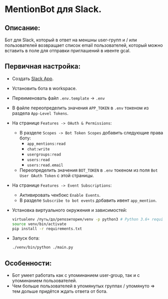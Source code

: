 # MentionBot для Slack.
## Описание:
Бот для Slack, который в ответ на меншны user-групп и / или пользователей возвращает список email пользователей, который можно вставить в поле для отправки приглашений в ивенте gcal.

## Первичная настройка:
* Создать [Slack App](https://api.slack.com/apps).
* Установить бота в workspace.
* Переименовать файл `.env.template` -> `.env`
* В файле переопределить значения `APP_TOKEN` в `.env` токеном из раздела `App-Level Tokens`.
* На странице `Features -> OAuth & Permissions`:
  * В разделе `Scopes -> Bot Token Scopes` добавить следующие права боту:
    * `app_mentions:read`
    * `chat:write`
    * `usergroups:read`
    * `users:read`
    * `users:read.email`
  * Переопределить значения `BOT_TOKEN` в `.env` токеном из поля `Bot User OAuth Token` с этой страницы.
* На странице `Features -> Event Subscriptions`:
  * Активировать чекбокс `Enable Events`.
  * В разделе `Subscribe to bot events` добавить ивент `app_mention`.

* Установка виртуального окружения и зависимостей:
  ```bash  
  virtualenv /путь/до/репозитория/venv -p python3 # Python 3.6+ required
  source venv/bin/activate
  pip install -r requirements.txt
  ```
* Запуск бота:
  ```bash  
  ./venv/bin/python ./main.py
  ```

## Особенности:
* Бот умеет работать как с упоминанием user-group, так и с упоминанием пользователей.
* Чем больше пользователей в упомянутых группах / упомянуто => тем дольше придётся ждать ответа от бота.
